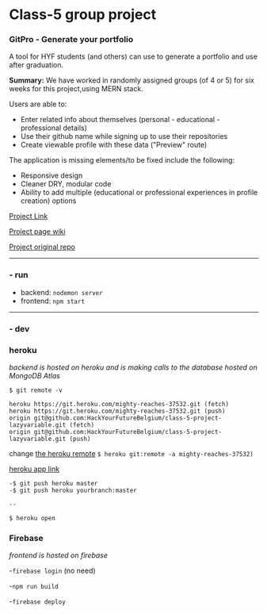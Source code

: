 # Class-5 group project
### GitPro - Generate your portfolio

A tool for HYF students (and others) can use to generate a portfolio and use after graduation.

__Summary:__ We have worked in randomly assigned groups (of 4 or 5) for six weeks for this project,using MERN stack.

Users are able to:
- Enter related info about themselves (personal - educational - professional details)
- Use their github name while signing up to use their repositories 
- Create viewable profile with these data ("Preview" route)


The application is missing elements/to be fixed include the following:
- Responsive design
- Cleaner DRY, modular code
- Ability to add multiple (educational or professional experiences in profile creation) options 

[Project Link](https://portfolio-d9052.firebaseapp.com/)

[Project page wiki](https://github.com/HackYourFutureBelgium/class-5-project/wiki/lazyvariable)

[Project original repo](https://github.com/HackYourFutureBelgium/class-5-project-lazyvariable)

---

### - run

- backend: ```nodemon server```
- frontend: ```npm start```

---
### - dev
### heroku
_backend is hosted on heroku and is making calls to the database hosted on MongoDB Atlas_
```
$ git remote -v
```
```
heroku https://git.heroku.com/mighty-reaches-37532.git (fetch)
heroku https://git.heroku.com/mighty-reaches-37532.git (push)
origin git@github.com:HackYourFutureBelgium/class-5-project-lazyvariable.git (fetch)
origin git@github.com:HackYourFutureBelgium/class-5-project-lazyvariable.git (push)
```

change [the heroku remote](https://stackoverflow.com/questions/6226846/how-to-change-a-git-remote-on-heroku) 
```$ heroku git:remote -a mighty-reaches-37532)``` 

[heroku app link](https://mighty-reaches-37532.herokuapp.com/)

```
-$ git push heroku master
-$ git push heroku yourbranch:master

--

$ heroku open
```

### Firebase
_frontend is hosted on firebase_

-```firebase login``` (no need)

-```npm run build```

-```firebase deploy```
